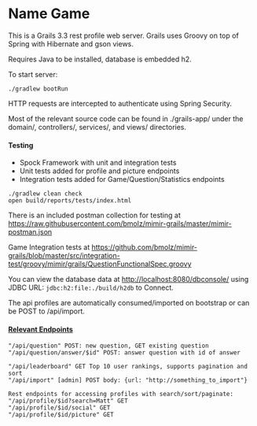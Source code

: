 # Name Game

This is a Grails 3.3 rest profile web server. Grails uses Groovy on top of Spring with Hibernate and gson views.

Requires Java to be installed, database is embedded h2.

To start server:
```
./gradlew bootRun
```

HTTP requests are intercepted to authenticate using Spring Security.

Most of the relevant source code can be found in ./grails-app/ under the domain/, controllers/, services/, and views/ directories.

#### Testing
- Spock Framework with unit and integration tests
- Unit tests added for profile and picture endpoints
- Integration tests added for Game/Question/Statistics endpoints
```
./gradlew clean check
open build/reports/tests/index.html

```
There is an included postman collection for testing at https://raw.githubusercontent.com/bmolz/mimir-grails/master/mimir-postman.json

Game Integration tests at https://github.com/bmolz/mimir-grails/blob/master/src/integration-test/groovy/mimir/grails/QuestionFunctionalSpec.groovy

You can view the database data at <http://localhost:8080/dbconsole/> using JDBC URL:
`jdbc:h2:file:./build/h2db` to Connect.

The api profiles are automatically consumed/imported on bootstrap or can be POST to /api/import.


#### [Relevant Endpoints](https://github.com/bmolz/mimir-grails/blob/master/grails-app/controllers/mimir/grails/UrlMappings.groovy)
```
"/api/question" POST: new question, GET existing question
"/api/question/answer/$id" POST: answer question with id of answer

"/api/leaderboard" GET Top 10 user rankings, supports pagination and sort
"/api/import" [admin] POST body: {url: "http://something_to_import"}

Rest endpoints for accessing profiles with search/sort/paginate:
"/api/profile/$id?search=Matt" GET
"/api/profile/$id/social" GET
"/api/profile/$id/picture" GET
```
